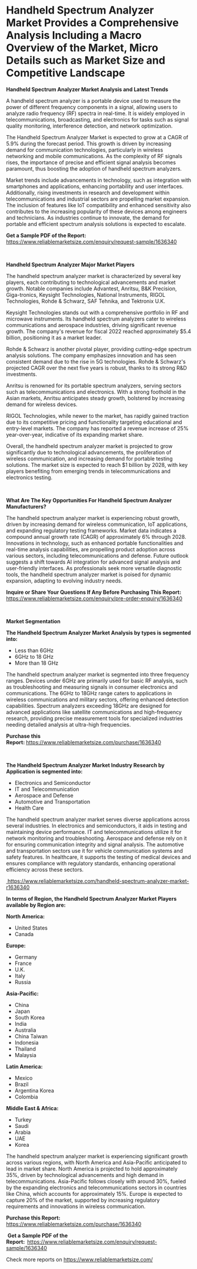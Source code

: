 <p><h1>Handheld Spectrum Analyzer Market Provides a Comprehensive Analysis Including a Macro Overview of the Market, Micro Details such as Market Size and Competitive Landscape</h1></p><p><strong>Handheld Spectrum Analyzer Market Analysis and Latest Trends</strong></p>
<p><p>A handheld spectrum analyzer is a portable device used to measure the power of different frequency components in a signal, allowing users to analyze radio frequency (RF) spectra in real-time. It is widely employed in telecommunications, broadcasting, and electronics for tasks such as signal quality monitoring, interference detection, and network optimization.</p><p>The Handheld Spectrum Analyzer Market is expected to grow at a CAGR of 5.9% during the forecast period. This growth is driven by increasing demand for communication technologies, particularly in wireless networking and mobile communications. As the complexity of RF signals rises, the importance of precise and efficient signal analysis becomes paramount, thus boosting the adoption of handheld spectrum analyzers.</p><p>Market trends include advancements in technology, such as integration with smartphones and applications, enhancing portability and user interfaces. Additionally, rising investments in research and development within telecommunications and industrial sectors are propelling market expansion. The inclusion of features like IoT compatibility and enhanced sensitivity also contributes to the increasing popularity of these devices among engineers and technicians. As industries continue to innovate, the demand for portable and efficient spectrum analysis solutions is expected to escalate.</p></p>
<p><strong>Get a Sample PDF of the Report:&nbsp;</strong> <a href="https://www.reliablemarketsize.com/enquiry/request-sample/1636340?utm_campaign=2565&utm_medium=2&utm_source=Github&utm_content=ia&utm_term=08042025&utm_id=handheld-spectrum-analyzer">https://www.reliablemarketsize.com/enquiry/request-sample/1636340</a></p>
<p>&nbsp;</p>
<p><strong>Handheld Spectrum Analyzer Major Market Players</strong></p>
<p><p>The handheld spectrum analyzer market is characterized by several key players, each contributing to technological advancements and market growth. Notable companies include Advantest, Anritsu, B&K Precision, Giga-tronics, Keysight Technologies, National Instruments, RIGOL Technologies, Rohde & Schwarz, SAF Tehnika, and Tektronix U.K.</p><p>Keysight Technologies stands out with a comprehensive portfolio in RF and microwave instruments. Its handheld spectrum analyzers cater to wireless communications and aerospace industries, driving significant revenue growth. The company's revenue for fiscal 2022 reached approximately $5.4 billion, positioning it as a market leader.</p><p>Rohde & Schwarz is another pivotal player, providing cutting-edge spectrum analysis solutions. The company emphasizes innovation and has seen consistent demand due to the rise in 5G technologies. Rohde & Schwarz's projected CAGR over the next five years is robust, thanks to its strong R&D investments.</p><p>Anritsu is renowned for its portable spectrum analyzers, serving sectors such as telecommunications and electronics. With a strong foothold in the Asian markets, Anritsu anticipates steady growth, bolstered by increasing demand for wireless devices.</p><p>RIGOL Technologies, while newer to the market, has rapidly gained traction due to its competitive pricing and functionality targeting educational and entry-level markets. The company has reported a revenue increase of 25% year-over-year, indicative of its expanding market share.</p><p>Overall, the handheld spectrum analyzer market is projected to grow significantly due to technological advancements, the proliferation of wireless communication, and increasing demand for portable testing solutions. The market size is expected to reach $1 billion by 2028, with key players benefiting from emerging trends in telecommunications and electronics testing.</p></p>
<p>&nbsp;</p>
<p><strong>What Are The Key Opportunities For Handheld Spectrum Analyzer Manufacturers?</strong></p>
<p><p>The handheld spectrum analyzer market is experiencing robust growth, driven by increasing demand for wireless communication, IoT applications, and expanding regulatory testing frameworks. Market data indicates a compound annual growth rate (CAGR) of approximately 6% through 2028. Innovations in technology, such as enhanced portable functionalities and real-time analysis capabilities, are propelling product adoption across various sectors, including telecommunications and defense. Future outlook suggests a shift towards AI integration for advanced signal analysis and user-friendly interfaces. As professionals seek more versatile diagnostic tools, the handheld spectrum analyzer market is poised for dynamic expansion, adapting to evolving industry needs.</p></p>
<p><strong>Inquire or Share Your Questions If Any Before Purchasing This Report:</strong> <a href="https://www.reliablemarketsize.com/enquiry/pre-order-enquiry/1636340?utm_campaign=2565&utm_medium=2&utm_source=Github&utm_content=ia&utm_term=08042025&utm_id=handheld-spectrum-analyzer">https://www.reliablemarketsize.com/enquiry/pre-order-enquiry/1636340</a></p>
<p>&nbsp;</p>
<p><strong>Market Segmentation</strong></p>
<p><strong>The Handheld Spectrum Analyzer Market Analysis by types is segmented into:</strong></p>
<p><ul><li>Less than 6GHz</li><li>6GHz to 18 GHz</li><li>More than 18 GHz</li></ul></p>
<p><p>The handheld spectrum analyzer market is segmented into three frequency ranges. Devices under 6GHz are primarily used for basic RF analysis, such as troubleshooting and measuring signals in consumer electronics and communications. The 6GHz to 18GHz range caters to applications in wireless communications and military sectors, offering enhanced detection capabilities. Spectrum analyzers exceeding 18GHz are designed for advanced applications like satellite communications and high-frequency research, providing precise measurement tools for specialized industries needing detailed analysis at ultra-high frequencies.</p></p>
<p><strong>Purchase this Report:&nbsp;</strong><a href="https://www.reliablemarketsize.com/purchase/1636340?utm_campaign=2565&utm_medium=2&utm_source=Github&utm_content=ia&utm_term=08042025&utm_id=handheld-spectrum-analyzer">https://www.reliablemarketsize.com/purchase/1636340</a></p>
<p>&nbsp;</p>
<p><strong>The Handheld Spectrum Analyzer Market Industry Research by Application is segmented into:</strong></p>
<p><ul><li>Electronics and Semiconductor</li><li>IT and Telecommunication</li><li>Aerospace and Defense</li><li>Automotive and Transportation</li><li>Health Care</li></ul></p>
<p><p>The handheld spectrum analyzer market serves diverse applications across several industries. In electronics and semiconductors, it aids in testing and maintaining device performance. IT and telecommunications utilize it for network monitoring and troubleshooting. Aerospace and defense rely on it for ensuring communication integrity and signal analysis. The automotive and transportation sectors use it for vehicle communication systems and safety features. In healthcare, it supports the testing of medical devices and ensures compliance with regulatory standards, enhancing operational efficiency across these sectors.</p></p>
<p><a href="https://www.reliablemarketsize.com/handheld-spectrum-analyzer-market-r1636340?utm_campaign=2565&utm_medium=2&utm_source=Github&utm_content=ia&utm_term=08042025&utm_id=handheld-spectrum-analyzer">&nbsp;https://www.reliablemarketsize.com/handheld-spectrum-analyzer-market-r1636340</a></p>
<p><strong>In terms of Region, the Handheld Spectrum Analyzer Market Players available by Region are:</strong></p>
<p>
    <p> <strong> North America: </strong>
        <ul>
            <li>United States</li>
            <li>Canada</li>
        </ul>
        </p> 
    <p> <strong> Europe: </strong>
        <ul>
            <li>Germany</li>
            <li>France</li>
            <li>U.K.</li>
            <li>Italy</li>
            <li>Russia</li>
        </ul>
        </p> 
    <p> <strong> Asia-Pacific: </strong>
        <ul>
            <li>China</li>
            <li>Japan</li>
            <li>South Korea</li>
            <li>India</li>
            <li>Australia</li>
            <li>China Taiwan</li>
            <li>Indonesia</li>
            <li>Thailand</li>
            <li>Malaysia</li>
        </ul>
        </p> 
    <p> <strong> Latin America: </strong>
        <ul>
            <li>Mexico</li>
            <li>Brazil</li>
            <li>Argentina Korea</li>
            <li>Colombia</li>
        </ul>
        </p> 
    <p> <strong> Middle East & Africa: </strong>
        <ul>
            <li>Turkey</li>
            <li>Saudi</li>
            <li>Arabia</li>
            <li>UAE</li>
            <li>Korea</li>
        </ul>
    </p>
    </p>
<p><p>The handheld spectrum analyzer market is experiencing significant growth across various regions, with North America and Asia-Pacific anticipated to lead in market share. North America is projected to hold approximately 35%, driven by technological advancements and high demand in telecommunications. Asia-Pacific follows closely with around 30%, fueled by the expanding electronics and telecommunications sectors in countries like China, which accounts for approximately 15%. Europe is expected to capture 20% of the market, supported by increasing regulatory requirements and innovations in wireless communication.</p></p>
<p><strong>Purchase this Report: </strong><a href="https://www.reliablemarketsize.com/purchase/1636340?utm_campaign=2565&utm_medium=2&utm_source=Github&utm_content=ia&utm_term=08042025&utm_id=handheld-spectrum-analyzer">https://www.reliablemarketsize.com/purchase/1636340</a></p>
<p>&nbsp;<strong>Get a Sample PDF of the Report:&nbsp;&nbsp;</strong><a href="https://www.reliablemarketsize.com/enquiry/request-sample/1636340?utm_campaign=2565&utm_medium=2&utm_source=Github&utm_content=ia&utm_term=08042025&utm_id=handheld-spectrum-analyzer">https://www.reliablemarketsize.com/enquiry/request-sample/1636340</a></p>
<p><strong></strong></p>
<p>Check more reports on <a href="https://www.reliablemarketsize.com/?utm_campaign=2565&utm_medium=2&utm_source=Github&utm_content=ia&utm_term=08042025&utm_id=handheld-spectrum-analyzer">https://www.reliablemarketsize.com/</a></p>